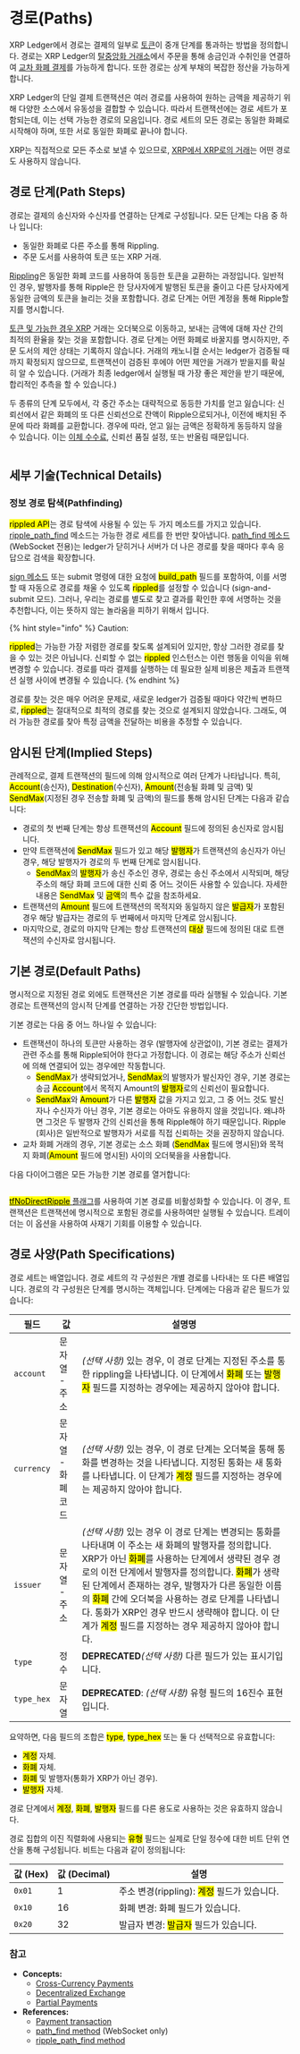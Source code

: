 # 경로(Paths)

XRP Ledger에서 경로는 결제의 일부로 [토큰](./)이 중개 단계를 통과하는 방법을 정의합니다. 경로는 XRP Ledger의 [탈중앙화 거래소](decentralized-exchange/)에서 주문을 통해 송금인과 수취인을 연결하여 [교차 화폐 결제](../undefined-1/undefined.md)를 가능하게 합니다. 또한 경로는 상계 부채의 복잡한 정산을 가능하게 합니다.

XRP Ledger의 단일 결제 트랜잭션은 여러 경로를 사용하여 원하는 금액을 제공하기 위해 다양한 소스에서 유동성을 결합할 수 있습니다. 따라서 트랜잭션에는 경로 세트가 포함되는데, 이는 선택 가능한 경로의 모음입니다. 경로 세트의 모든 경로는 동일한 화폐로 시작해야 하며, 또한 서로 동일한 화폐로 끝나야 합니다.

XRP는 직접적으로 모든 주소로 보낼 수 있으므로, [XRP에서 XRP로의 거래](../undefined-1/xrp.md)는 어떤 경로도 사용하지 않습니다.

## 경로 단계(Path Steps)

경로는 결제의 송신자와 수신자를 연결하는 단계로 구성됩니다. 모든 단계는 다음 중 하나 입니다:

* 동일한 화폐로 다른 주소를 통해 Rippling.
* 주문 도서를 사용하여 토큰 또는 XRP 거래.

[Rippling](rippling.md)은 동일한 화폐 코드를 사용하여 동등한 토큰을 교환하는 과정입니다. 일반적인 경우, 발행자를 통해 Ripple은 한 당사자에게 발행된 토큰을 줄이고 다른 당사자에게 동일한 금액의 토큰을 늘리는 것을 포함합니다. 경로 단계는 어떤 계정을 통해 Ripple할지를 명시합니다.

[토큰 및 가능한 경우 XRP](decentralized-exchange/) 거래는 오더북으로 이동하고, 보내는 금액에 대해 자산 간의 최적의 환율을 찾는 것을 포함합니다. 경로 단계는 어떤 화폐로 바꿀지를 명시하지만, 주문 도서의 제안 상태는 기록하지 않습니다. 거래의 캐노니컬 순서는 ledger가 검증될 때까지 확정되지 않으므로, 트랜잭션이 검증된 후에야 어떤 제안을 거래가 받을지를 확실히 알 수 있습니다. (거래가 최종 ledger에서 실행될 때 가장 좋은 제안을 받기 때문에, 합리적인 추측을 할 수 있습니다.)

두 종류의 단계 모두에서, 각 중간 주소는 대략적으로 동등한 가치를 얻고 잃습니다: 신뢰선에서 같은 화폐의 또 다른 신뢰선으로 잔액이 Ripple으로되거나, 이전에 배치된 주문에 따라 화폐를 교환합니다. 경우에 따라, 얻고 잃는 금액은 정확하게 동등하지 않을 수 있습니다. 이는 [이체 수수료](transfer-fees.md), 신뢰선 품질 설정, 또는 반올림 때문입니다.



<figure><img src="../../.gitbook/assets/Paths_1.png" alt=""><figcaption></figcaption></figure>

## 세부 기술(Technical Details)

### 정보 경로 탐색(Pathfinding)

<mark style="background-color:yellow;">rippled API</mark>는 경로 탐색에 사용될 수 있는 두 가지 메소드를 가지고 있습니다. [ripple\_path\_find](../../references/http-websocket-apis/api-1/undefined-2/ripple\_path\_find.md) 메소드는 가능한 경로 세트를 한 번만 찾아냅니다. [path\_find 메소드](../../references/http-websocket-apis/api-1/undefined-2/path\_find.md) (WebSocket 전용)는 ledger가 닫히거나 서버가 더 나은 경로를 찾을 때마다 후속 응답으로 검색을 확장합니다.

[sign 메소드](../../references/http-websocket-apis/api-2/undefined-3/sign.md) 또는 submit 명령에 대한 요청에 <mark style="background-color:yellow;">build\_path</mark> 필드를 포함하여, 이를 서명할 때 자동으로 경로를 채울 수 있도록 <mark style="background-color:yellow;">rippled</mark>를 설정할 수 있습니다 (sign-and-submit 모드). 그러나, 우리는 경로를 별도로 찾고 결과를 확인한 후에 서명하는 것을 추천합니다, 이는 뜻하지 않는 놀라움을 피하기 위해서 입니다.

{% hint style="info" %}
Caution:

<mark style="background-color:yellow;">rippled</mark>는 가능한 가장 저렴한 경로를 찾도록 설계되어 있지만, 항상 그러한 경로를 찾을 수 있는 것은 아닙니다. 신뢰할 수 없는 <mark style="background-color:yellow;">rippled</mark> 인스턴스는 이런 행동을 이익을 위해 변경할 수 있습니다. 경로를 따라 결제를 실행하는 데 필요한 실제 비용은 제출과 트랜잭션 실행 사이에 변경될 수 있습니다.
{% endhint %}

경로를 찾는 것은 매우 어려운 문제로, 새로운 ledger가 검증될 때마다 약간씩 변하므로, <mark style="background-color:yellow;">rippled</mark>는 절대적으로 최적의 경로를 찾는 것으로 설계되지 않았습니다. 그래도, 여러 가능한 경로를 찾아 특정 금액을 전달하는 비용을 추정할 수 있습니다.

## 암시된 단계(Implied Steps)

관례적으로, 결제 트랜잭션의 필드에 의해 암시적으로 여러 단계가 나타납니다. 특히, <mark style="background-color:yellow;">Account</mark>(송신자), <mark style="background-color:yellow;">Destination</mark>(수신자), <mark style="background-color:yellow;">Amount</mark>(전송될 화폐 및 금액) 및 <mark style="background-color:yellow;">SendMax</mark>(지정된 경우 전송할 화폐 및 금액)의 필드를 통해 암시된 단계는 다음과 같습니다:

* 경로의 첫 번째 단계는 항상 트랜잭션의 <mark style="background-color:yellow;">Account</mark> 필드에 정의된 송신자로 암시됩니다.&#x20;
* 만약 트랜잭션에 <mark style="background-color:yellow;">SendMax</mark> 필드가 있고 해당 <mark style="background-color:yellow;">발행자</mark>가 트랜잭션의 송신자가 아닌 경우, 해당 발행자가 경로의 두 번째 단계로 암시됩니다.&#x20;
  * <mark style="background-color:yellow;">SendMax</mark>의 <mark style="background-color:yellow;">발행자</mark>가 송신 주소인 경우, 경로는 송신 주소에서 시작되며, 해당 주소의 해당 화폐 코드에 대한 신뢰 중 어느 것이든 사용할 수 있습니다. 자세한 내용은 <mark style="background-color:yellow;">SendMax</mark> 및 <mark style="background-color:yellow;">금액</mark>의 특수 값을 참조하세요.
* 트랜잭션의 <mark style="background-color:yellow;">Amount</mark> 필드에 트랜잭션의 목적지와 동일하지 않은 <mark style="background-color:yellow;">발급자</mark>가 포함된 경우 해당 발급자는 경로의 두 번째에서 마지막 단계로 암시됩니다.&#x20;
* 마지막으로, 경로의 마지막 단계는 항상 트랜잭션의 <mark style="background-color:yellow;">대상</mark> 필드에 정의된 대로 트랜잭션의 수신자로 암시됩니다.

## 기본 경로(Default Paths)

명시적으로 지정된 경로 외에도 트랜잭션은 기본 경로를 따라 실행될 수 있습니다. 기본 경로는 트랜잭션의 암시적 단계를 연결하는 가장 간단한 방법입니다.

기본 경로는 다음 중 어느 하나일 수 있습니다:

* 트랜잭션이 하나의 토큰만 사용하는 경우 (발행자에 상관없이), 기본 경로는 결제가 관련 주소를 통해 Ripple되어야 한다고 가정합니다. 이 경로는 해당 주소가  신뢰선에 의해 연결되어 있는 경우에만 작동합니다.&#x20;
  * <mark style="background-color:yellow;">SendMax</mark>가 생략되었거나, <mark style="background-color:yellow;">SendMax</mark>의 발행자가 발신자인 경우, 기본 경로는 송금 <mark style="background-color:yellow;">Account</mark>에서 목적지 Amount의 <mark style="background-color:yellow;">발행자</mark>로의 신뢰선이 필요합니다.&#x20;
  * <mark style="background-color:yellow;">SendMax</mark>와 <mark style="background-color:yellow;">Amount</mark>가 다른 <mark style="background-color:yellow;">발행자</mark> 값을 가지고 있고, 그 중 어느 것도 발신자나 수신자가 아닌 경우, 기본 경로는 아마도 유용하지 않을 것입니다. 왜냐하면 그것은 두 발행자 간의 신뢰선을 통해 Ripple해야 하기 때문입니다. Ripple (회사)은 일반적으로 발행자가 서로를 직접 신뢰하는 것을 권장하지 않습니다.&#x20;
* 교차 화폐 거래의 경우, 기본 경로는 소스 화폐 (<mark style="background-color:yellow;">SendMax</mark> 필드에 명시된)와 목적지 화폐(<mark style="background-color:yellow;">Amount</mark> 필드에 명시된) 사이의 오더북을을 사용합니다.&#x20;

다음 다이어그램은 모든 가능한 기본 경로를 열거합니다:

<figure><img src="../../.gitbook/assets/Path_2.png" alt=""><figcaption></figcaption></figure>

[<mark style="background-color:yellow;">tfNoDirectRipple</mark> 플래그](../../references/xrp-ledger-xrp-ledger-protocol-reference/transaction-reference/transaction-types/payment.md)를 사용하여 기본 경로를 비활성화할 수 있습니다. 이 경우, 트랜잭션은 트랜잭션에 명시적으로 포함된 경로를 사용하여만 실행될 수 있습니다. 트레이더는 이 옵션을 사용하여 사재기 기회를 이용할 수 있습니다.

## 경로 사양(Path Specifications)

경로 세트는 배열입니다. 경로 세트의 각 구성원은 개별 경로를 나타내는 또 다른 배열입니다. 경로의 각 구성원은 단계를 명시하는 객체입니다. 단계에는 다음과 같은 필드가 있습니다:

| 필드         | 값           | 설명명                                                                                                                                                                                                                                                                                                                                                                                                                                          |
| ---------- | ----------- | -------------------------------------------------------------------------------------------------------------------------------------------------------------------------------------------------------------------------------------------------------------------------------------------------------------------------------------------------------------------------------------------------------------------------------------------- |
| `account`  | 문자열 - 주소    | _(선택 사항)_ 있는 경우, 이 경로 단계는 지정된 주소를 통한 rippling을 나타냅니다. 이 단계에서 <mark style="background-color:yellow;">화폐</mark> 또는 <mark style="background-color:yellow;">발행자</mark> 필드를 지정하는 경우에는 제공하지 않아야 합니다.                                                                                                                                                                                                                                               |
| `currency` | 문자열 - 화폐 코드 | _(선택 사항)_ 있는 경우, 이 경로 단계는 오더북을 통해 통화를 변경하는 것을 나타냅니다. 지정된 통화는 새 통화를 나타냅니다. 이 단계가 <mark style="background-color:yellow;">계정</mark> 필드를 지정하는 경우에는 제공하지 않아야 합니다.                                                                                                                                                                                                                                                                                 |
| `issuer`   | 문자열 - 주소    | _(선택 사항)_ 있는 경우 이 경로 단계는 변경되는 통화를 나타내며 이 주소는 새 화폐의 발행자를 정의합니다. XRP가 아닌 <mark style="background-color:yellow;">화폐</mark>를 사용하는 단계에서 생략된 경우 경로의 이전 단계에서 발행자를 정의합니다. <mark style="background-color:yellow;">화폐</mark>가 생략된 단계에서 존재하는 경우, 발행자가 다른 동일한 이름의 <mark style="background-color:yellow;">화폐</mark> 간에 오더북을 사용하는 경로 단계를 나타냅니다. 통화가 XRP인 경우 반드시 생략해야 합니다. 이 단계가 <mark style="background-color:yellow;">계정</mark> 필드를 지정하는 경우 제공하지 않아야 합니다. |
| `type`     | 정수          | **DEPRECATED**_(선택 사항)_ 다른 필드가 있는 표시기입니다.                                                                                                                                                                                                                                                                                                                                                                                                    |
| `type_hex` | 문자열         | **DEPRECATED**: _(선택 사항)_ 유형 필드의 16진수 표현입니다.                                                                                                                                                                                                                                                                                                                                                                                                 |

요약하면, 다음 필드의 조합은 <mark style="background-color:yellow;">type</mark>, <mark style="background-color:yellow;">type\_hex</mark> 또는 둘 다 선택적으로 유효합니다:

* <mark style="background-color:yellow;">계정</mark> 자체.&#x20;
* <mark style="background-color:yellow;">화폐</mark> 자체.&#x20;
* <mark style="background-color:yellow;">화폐</mark> 및 발행자(통화가 XRP가 아닌 경우).&#x20;
* <mark style="background-color:yellow;">발행자</mark> 자체.&#x20;

경로 단계에서 <mark style="background-color:yellow;">계정</mark>, <mark style="background-color:yellow;">화폐</mark>, <mark style="background-color:yellow;">발행자</mark> 필드를 다른 용도로 사용하는 것은 유효하지 않습니다.

경로 집합의 이진 직렬화에 사용되는 <mark style="background-color:yellow;">유형</mark> 필드는 실제로 단일 정수에 대한 비트 단위 연산을 통해 구성됩니다. 비트는 다음과 같이 정의됩니다:

| 값 (Hex) | 값 (Decimal) | 설명                                                                          |
| ------- | ----------- | --------------------------------------------------------------------------- |
| `0x01`  | 1           | 주소 변경(rippling): <mark style="background-color:yellow;">계정</mark> 필드가 있습니다. |
| `0x10`  | 16          | 화폐 변경: 화폐 필드가 있습니다.                                                         |
| `0x20`  | 32          | 발급자 변경: <mark style="background-color:yellow;">발급자</mark> 필드가 있습니다.         |

### 참고

* **Concepts:**
  * [Cross-Currency Payments](https://xrpl.org/cross-currency-payments.html)
  * [Decentralized Exchange](https://xrpl.org/decentralized-exchange.html)
  * [Partial Payments](https://xrpl.org/partial-payments.html)
* **References:**
  * [Payment transaction](https://xrpl.org/payment.html)
  * [path\_find method](https://xrpl.org/path\_find.html) (WebSocket only)
  * [ripple\_path\_find method](https://xrpl.org/ripple\_path\_find.html)
